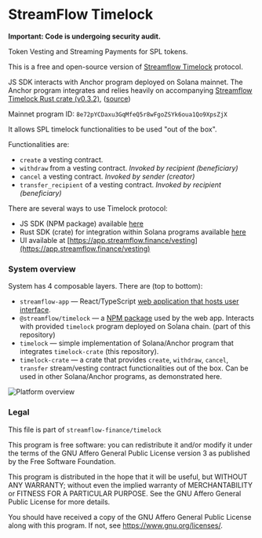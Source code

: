 # StreamFlow Timelock

**Important: Code is undergoing security audit.**

Token Vesting and Streaming Payments for SPL tokens.

This is a free and open-source version of [Streamflow Timelock](../../tree/master) protocol.

JS SDK interacts with Anchor program deployed on Solana mainnet. The Anchor program integrates and relies heavily on
accompanying [Streamflow Timelock Rust crate (v0.3.2)](https://docs.rs/0.3.2/streamflow-timelock),
([source](https://github.com/streamflow-finance/timelock-crate/tree/community))

Mainnet program ID: `8e72pYCDaxu3GqMfeQ5r8wFgoZSYk6oua1Qo9XpsZjX`

It allows SPL timelock functionalities to be used "out of the box".

Functionalities are:

- `create` a vesting contract.
- `withdraw` from a vesting contract. _Invoked by recipient (beneficiary)_
- `cancel` a vesting contract. _Invoked by sender (creator)_
- `transfer_recipient` of a vesting contract. _Invoked by recipient (beneficiary)_

There are several ways to use Timelock protocol:

- JS SDK (NPM package) available [here](https://www.npmjs.com/package/@streamflow/timelock/v/0.3.2-community)
- Rust SDK (crate) for integration within Solana programs available [here](https://docs.rs/0.3.2/streamflow-timelock)
- UI available at [https://app.streamflow.finance/vesting](https://app.streamflow.finance/vesting)

### System overview

System has 4 composable layers. There are (top to bottom):

- `streamflow-app` — React/TypeScript [web application that hosts user interface](https://app.streamflow.finance).
- `@streamflow/timelock` — a [NPM package](https://www.npmjs.com/package/@streamflow/timelock) used by the web app.
  Interacts with provided `timelock` program deployed on Solana chain. (part of this repository)
- `timelock` — simple implementation of Solana/Anchor program that integrates `timelock-crate` (this repository).
- `timelock-crate` — a crate that provides `create`, `withdraw`, `cancel`, `transfer` stream/vesting contract
  functionalities out of the box. Can be used in other Solana/Anchor programs, as demonstrated here.

![Platform overview](/misc/platform.png)

### Legal

This file is part of `streamflow-finance/timelock`

This program is free software: you can redistribute it and/or modify it under the terms of the GNU Affero General Public
License version 3 as published by the Free Software Foundation.

This program is distributed in the hope that it will be useful, but WITHOUT ANY WARRANTY; without even the implied
warranty of MERCHANTABILITY or FITNESS FOR A PARTICULAR PURPOSE. See the GNU Affero General Public License for more
details.

You should have received a copy of the GNU Affero General Public License along with this program. If not,
see <https://www.gnu.org/licenses/>.
